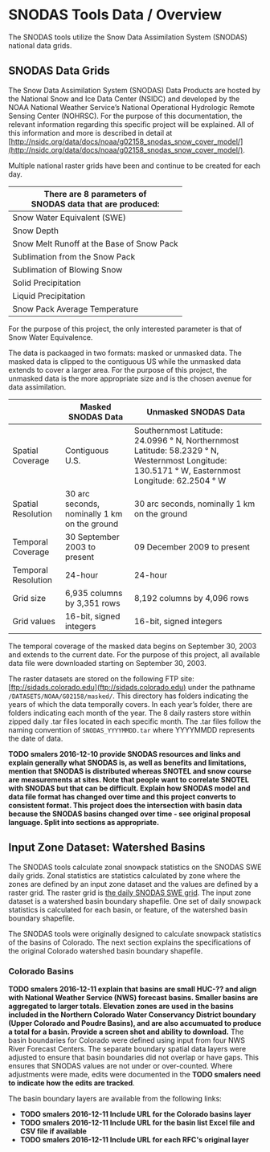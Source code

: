 # SNODAS Tools Data / Overview

The SNODAS tools utilize the Snow Data Assimilation System (SNODAS) national data grids.

## SNODAS Data Grids

The Snow Data Assimilation System (SNODAS) Data Products are hosted by the National Snow and Ice Data Center (NSIDC) and 
developed by the NOAA National Weather Service’s National Operational Hydrologic Remote Sensing Center (NOHRSC).  For the 
purpose of this documentation, the relevant information regarding this specific project will be explained. All of this 
information and more is described in detail at [http://nsidc.org/data/docs/noaa/g02158_snodas_snow_cover_model/](http://nsidc.org/data/docs/noaa/g02158_snodas_snow_cover_model/).

Multiple national raster grids have been and continue to be created for each day. 

|There are 8 parameters of <br> SNODAS data that are produced:|
|-----|
|Snow Water Equivalent (SWE)|
|Snow Depth|
|Snow Melt Runoff at the Base of Snow Pack|
|Sublimation from the Snow Pack|
|Sublimation of Blowing Snow|
|Solid Precipitation|
|Liquid Precipitation|
|Snow Pack Average Temperature|

 For the purpose of this project, the only interested parameter is that of Snow Water Equivalence. 

The data is packaaged in two formats: masked or unmasked data. The masked data is clipped to the contiguous US  while the unmasked 
data extends to cover a larger area. For the purpose of this project, the unmasked data is the more appropriate size and is the chosen avenue for data assimilation. 

||Masked SNODAS Data|Unmasked SNODAS Data|
|-|--------------|-----------------|
|Spatial Coverage|Contiguous U.S.| Southernmost Latitude: 24.0996 ° N, Northernmost Latitude: 58.2329 ° N, Westernmost Longitude: 130.5171 ° W, Easternmost Longitude: 62.2504 ° W|
|Spatial Resolution|30 arc seconds, nominally 1 km on the ground|30 arc seconds, nominally 1 km on the ground|
|Temporal Coverage|30 September 2003 to present|09 December 2009 to present|
|Temporal Resolution|24-hour|24-hour|
|Grid size| 6,935 columns by 3,351 rows| 8,192 columns by 4,096 rows|
|Grid values|16-bit, signed integers|16-bit, signed integers|


The temporal coverage of the masked data begins on September 30, 2003 and extends to the 
current date. For the purpose of this project, all available data file were downloaded starting on September 30, 2003. 

The raster datasets are stored on the following FTP site: [ftp://sidads.colorado.edu](ftp://sidads.colorado.edu) under the pathname 
```/DATASETS/NOAA/G02158/masked/```. 
This directory has folders indicating the years of which the data temporally covers. In each year’s folder, there are folders indicating 
each month of the year. The 8 daily rasters store within zipped daily .tar files located in each specific month.  The .tar files follow the 
naming convention of ```SNODAS_YYYYMMDD.tar``` where YYYYMMDD represents the date of data.

**TODO smalers 2016-12-10 provide SNODAS resources and links and explain generally what SNODAS is,
as well as benefits and limitations, mention that SNODAS is distributed whereas SNOTEL and snow course are measurements at sites.
Note that people want to correlate SNOTEL with SNODAS but that can be difficult.
Explain how SNODAS model and data file format has changed over time and this project converts to consistent format.
This project does the intersection with basin data because the SNODAS basins changed over time - see original proposal language.
Split into sections as appropriate.**


## Input Zone Dataset: Watershed Basins

The SNODAS tools calculate zonal snowpack statistics on the SNODAS SWE daily grids. 
Zonal statistics are statistics calculated by zone where the zones are defined by an input zone dataset 
and the values are defined by a raster grid. The raster grid is [the daily
SNODAS SWE grid](#snodas-data-grids). The input zone dataset is a watershed basin boundary shapefile. One set of daily
snowpack statistics is calculated for each basin, or feature, of the watershed basin boundary shapefile. 

The SNODAS tools were originally designed to calculate snowpack statistics of the basins of Colorado. The
next section explains the specifications of the original Colorado watershed basin boundary shapefile. 

### Colorado Basins

**TODO smalers 2016-12-11 explain that basins are small HUC-?? and align with National Weather Service (NWS) forecast basins.
Smaller basins are aggregated to larger totals.
Elevation zones are used in the basins included in the Northern Colorado Water Conservancy District boundary (Upper Colorado and Poudre Basins),
and are also accumuated to produce a total for a basin.  Provide a screen shot and ability to download.**
The basin boundaries for Colorado were defined using input from four NWS River Forecast Centers.
The separate boundary spatial data layers were adjusted to ensure that basin boundaries did not overlap or have gaps.
This ensures that SNODAS values are not under or over-counted.
Where adjustments were made, edits were documented in the **TODO smalers need to indicate how the edits are tracked**.

The basin boundary layers are available from the following links:

* **TODO smalers 2016-12-11 Include URL for the Colorado basins layer**
* **TODO smalers 2016-12-11 Include URL for the basin list Excel file and CSV file if available**
* **TODO smalers 2016-12-11 Include URL for each RFC's original layer**
